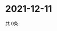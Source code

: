 # 2021-12-11
  共 0条

  <!-- BEGIN -->
  <!-- 最后更新时间Sat Dec 11 2021 11:03:00 GMT+0000 (Coordinated Universal Time) -->
  
  <!-- END -->
  
  